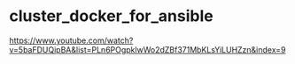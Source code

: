 # cluster_docker_for_ansible
https://www.youtube.com/watch?v=5baFDUQipBA&list=PLn6POgpklwWo2dZBf371MbKLsYiLUHZzn&index=9
